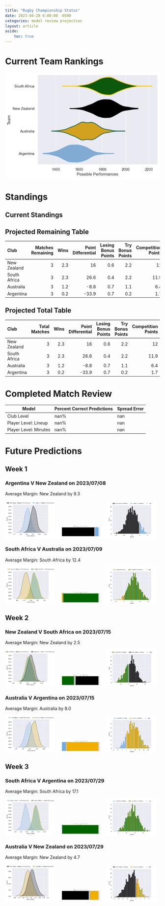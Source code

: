 ```yaml
---  
title: "Rugby Championship Status"  
date: 2023-04-28 6:00:00 -0500  
categories: model review projection  
layout: article  
aside:  
    toc: true  
---
```

# Current Team Rankings


![Club Rankings](plots/rankings_Rugby-Championship-2023.png)
# Standings

## Current Standings






## Projected Remaining Table


| Club         |   Matches Remaining |   Wins |   Point Differential |   Losing Bonus Points |   Try Bonus Points |   Competition Points |
|:-------------|--------------------:|-------:|---------------------:|----------------------:|-------------------:|---------------------:|
| New Zealand  |                   3 |    2.3 |                 16   |                   0.6 |                2.2 |                 12   |
| South Africa |                   3 |    2.3 |                 26.6 |                   0.4 |                2.2 |                 11.9 |
| Australia    |                   3 |    1.2 |                 -8.8 |                   0.7 |                1.1 |                  6.4 |
| Argentina    |                   3 |    0.2 |                -33.9 |                   0.7 |                0.2 |                  1.7 |



## Projected Total Table


| Club         |   Total Matches |   Wins |   Point Differential |   Losing Bonus Points |   Try Bonus Points |   Competition Points |
|:-------------|----------------:|-------:|---------------------:|----------------------:|-------------------:|---------------------:|
| New Zealand  |               3 |    2.3 |                 16   |                   0.6 |                2.2 |                 12   |
| South Africa |               3 |    2.3 |                 26.6 |                   0.4 |                2.2 |                 11.9 |
| Australia    |               3 |    1.2 |                 -8.8 |                   0.7 |                1.1 |                  6.4 |
| Argentina    |               3 |    0.2 |                -33.9 |                   0.7 |                0.2 |                  1.7 |



# Completed Match Review


| Model | Percent Correct Predictions | Spread Error |
| ------ | ------ | ------ |
| Club Level | nan% | nan |
| Player Level: Lineup | nan% | nan |
| Player Level: Minutes | nan% | nan |


# Future Predictions

## Week 1

### Argentina V New Zealand on 2023/07/08


Average Margin: New Zealand by 9.3

<p float="left">
<img src="plots/performances_Argentina_V_New Zealand_1.png" width="32%" />
<img src="plots/resultbar_Argentina_V_New Zealand_1.png" width="32%" />
<img src="plots/spreads_Argentina_V_New Zealand_1.png" width="32%" />
</p>

### South Africa V Australia on 2023/07/09


Average Margin: South Africa by 12.4

<p float="left">
<img src="plots/performances_South Africa_V_Australia_1.png" width="32%" />
<img src="plots/resultbar_South Africa_V_Australia_1.png" width="32%" />
<img src="plots/spreads_South Africa_V_Australia_1.png" width="32%" />
</p>

## Week 2

### New Zealand V South Africa on 2023/07/15


Average Margin: New Zealand by 2.5

<p float="left">
<img src="plots/performances_New Zealand_V_South Africa_2.png" width="32%" />
<img src="plots/resultbar_New Zealand_V_South Africa_2.png" width="32%" />
<img src="plots/spreads_New Zealand_V_South Africa_2.png" width="32%" />
</p>

### Australia V Argentina on 2023/07/15


Average Margin: Australia by 8.0

<p float="left">
<img src="plots/performances_Australia_V_Argentina_2.png" width="32%" />
<img src="plots/resultbar_Australia_V_Argentina_2.png" width="32%" />
<img src="plots/spreads_Australia_V_Argentina_2.png" width="32%" />
</p>

## Week 3

### South Africa V Argentina on 2023/07/29


Average Margin: South Africa by 17.1

<p float="left">
<img src="plots/performances_South Africa_V_Argentina_3.png" width="32%" />
<img src="plots/resultbar_South Africa_V_Argentina_3.png" width="32%" />
<img src="plots/spreads_South Africa_V_Argentina_3.png" width="32%" />
</p>

### Australia V New Zealand on 2023/07/29


Average Margin: New Zealand by 4.7

<p float="left">
<img src="plots/performances_Australia_V_New Zealand_3.png" width="32%" />
<img src="plots/resultbar_Australia_V_New Zealand_3.png" width="32%" />
<img src="plots/spreads_Australia_V_New Zealand_3.png" width="32%" />
</p>
